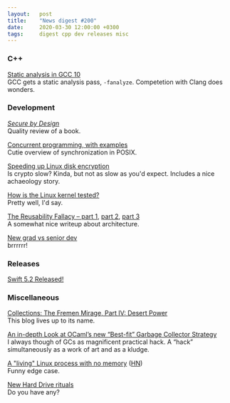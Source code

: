 ```yaml
---
layout:   post
title:    "News digest #200"
date:     2020-03-30 12:00:00 +0300
tags:     digest cpp dev releases misc
---
```


<!-- Did you notice the switch from UTC+2 to UTC+3? -->

### C++

[Static analysis in GCC 10](https://developers.redhat.com/blog/2020/03/26/static-analysis-in-gcc-10/)<br/>
GCC gets a static analysis pass, `-fanalyze`. Competetion with Clang does wonders.

### Development

[_Secure by Design_](https://henrikwarne.com/2020/03/22/secure-by-design/)<br/>
Quality review of a book.

[Concurrent programming, with examples](https://begriffs.com/posts/2020-03-23-concurrent-programming.html)<br/>
Cutie overview of synchronization in POSIX.

[Speeding up Linux disk encryption](https://blog.cloudflare.com/speeding-up-linux-disk-encryption/)</br>
Is crypto slow? Kinda, but not as slow as you'd expect. Includes a nice achaeology story.

[How is the Linux kernel tested?](https://embeddedbits.org/how-is-the-linux-kernel-tested/)<br/>
Pretty well, I'd say.

[The Reusability Fallacy – part 1](https://www.ufried.com/blog/reusability_fallacy_1/), [part 2](https://www.ufried.com/blog/reusability_fallacy_2/), [part 3](https://www.ufried.com/blog/reusability_fallacy_3/)<br/>
A somewhat nice writeup about architecture.

[New grad vs senior dev](https://ericlippert.com/2020/03/27/new-grad-vs-senior-dev/)<br/>
brrrrrr!

### Releases

[Swift 5.2 Released!](https://swift.org/blog/swift-5-2-released/)

### Miscellaneous

[Collections: The Fremen Mirage, Part IV: Desert Power](https://acoup.blog/2020/02/28/collections-the-fremen-mirage-part-iv-desert-power/)<br/>
This blog lives up to its name.

[An in-depth Look at OCaml’s new “Best-fit” Garbage Collector Strategy](http://www.ocamlpro.com/2020/03/23/ocaml-new-best-fit-garbage-collector/)<br/>
I always though of GCs as magnificent practical hack. A “hack” simultaneously as a work of art and as a kludge.

[A "living" Linux process with no memory](https://github.com/izabera/zeromaps) ([HN](https://news.ycombinator.com/item?id=22693805))<br/>
Funny edge case.

[New Hard Drive rituals](https://blog.linuxserver.io/2018/10/29/new-hard-drive-rituals/)<br/>
Do you have any?
